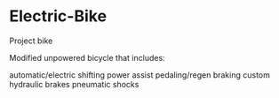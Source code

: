 # Electric-Bike
Project bike

Modified unpowered bicycle that includes:

automatic/electric shifting
power assist pedaling/regen braking
custom hydraulic brakes
pneumatic shocks
